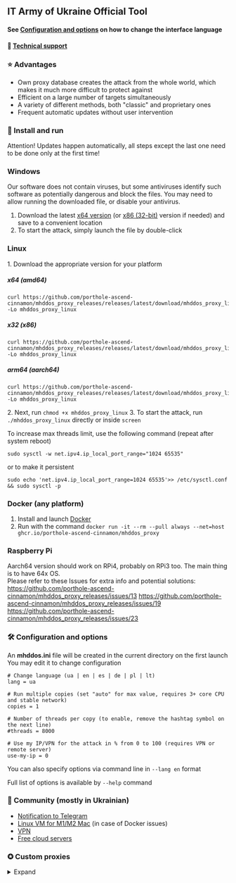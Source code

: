 ## IT Army of Ukraine Official Tool

#### See [Configuration and options](#-configuration-and-options) on how to change the interface language
#### 💁 [Technical support](https://t.me/+H6PnjkydZX0xNDky)
### ⭐ Advantages

- Own proxy database creates the attack from the whole world, which makes it much more difficult to protect against
- Efficient on a large number of targets simultaneously
- A variety of different methods, both "classic" and proprietary ones
- Frequent automatic updates without user intervention

### 💽 Install and run 

Attention! Updates happen automatically, all steps except the last one need to be done only at the first time!

### Windows

Our software does not contain viruses, but some antiviruses identify such software as potentially dangerous and block the files.
You may need to allow running the downloaded file, or disable your antivirus.

1. Download the latest [x64 version](https://github.com/porthole-ascend-cinnamon/mhddos_proxy_releases/releases/latest/download/mhddos_proxy_win.exe)
   (or [x86 (32-bit)](https://github.com/porthole-ascend-cinnamon/mhddos_proxy_releases/releases/latest/download/mhddos_proxy_win_x86.exe) version if needed)
   and save to a convenient location
2. To start the attack, simply launch the file by double-click

### Linux
1\. Download the appropriate version for your platform
##### x64 (amd64)
```
curl https://github.com/porthole-ascend-cinnamon/mhddos_proxy_releases/releases/latest/download/mhddos_proxy_linux -Lo mhddos_proxy_linux 
```
##### x32 (x86)
```
curl https://github.com/porthole-ascend-cinnamon/mhddos_proxy_releases/releases/latest/download/mhddos_proxy_linux_x86 -Lo mhddos_proxy_linux 
```
##### arm64 (aarch64)
```
curl https://github.com/porthole-ascend-cinnamon/mhddos_proxy_releases/releases/latest/download/mhddos_proxy_linux_arm64 -Lo mhddos_proxy_linux 
```

2\. Next, run `chmod +x mhddos_proxy_linux`
3\. To start the attack, run `./mhddos_proxy_linux` directly or inside `screen`

To increase max threads limit, use the following command (repeat after system reboot)
```
sudo sysctl -w net.ipv4.ip_local_port_range="1024 65535"
```
or to make it persistent
```
sudo echo 'net.ipv4.ip_local_port_range=1024 65535'>> /etc/sysctl.conf && sudo sysctl -p
```

### Docker (any platform)

1. Install and launch [Docker](https://docs.docker.com/desktop/#download-and-install)
2. Run with the command `docker run -it --rm --pull always --net=host ghcr.io/porthole-ascend-cinnamon/mhddos_proxy`

### Raspberry Pi
Aarch64 version should work on RPi4, probably on RPi3 too. The main thing is to have 64x OS.  
Please refer to these Issues for extra info and potential solutions:
https://github.com/porthole-ascend-cinnamon/mhddos_proxy_releases/issues/13
https://github.com/porthole-ascend-cinnamon/mhddos_proxy_releases/issues/19
https://github.com/porthole-ascend-cinnamon/mhddos_proxy_releases/issues/23

### 🛠 Configuration and options

An **mhddos.ini** file will be created in the current directory on the first launch  
You may edit it to change configuration

    # Change language (ua | en | es | de | pl | lt)
    lang = ua

    # Run multiple copies (set "auto" for max value, requires 3+ core CPU and stable network)
    copies = 1

    # Number of threads per copy (to enable, remove the hashtag symbol on the next line)
    #threads = 8000

    # Use my IP/VPN for the attack in % from 0 to 100 (requires VPN or remote server)
    use-my-ip = 0

You can also specify options via command line in `--lang en`  format

Full list of options is available by `--help` command

### 👫 Community (mostly in Ukrainian)

- [Notification to Telegram](https://github.com/sadviq99/mhddos_proxy-setup)
- [Linux VM for M1/M2 Mac](https://gist.github.com/prikid/0cd17e45800f3d4faea6a2be58e8979f) (in case of Docker issues)
- [VPN](https://auto-ddos.notion.site/VPN-5e45e0aadccc449e83fea45d56385b54)
- [Free cloud servers](https://auto-ddos.notion.site/dd91326ed30140208383ffedd0f13e5c)

### ✪ Custom proxies
<details>
<summary>Expand</summary>

To specify custom proxy(ies), use the `proxy` option

    proxy = [socks4://114.231.123.38:3065, socks5://114.231.123.38:1080]

If the list of proxies is too big, use the local or remote file option `proxies`. 
Each proxy should be on a new line

    proxies = proxies.txt | https://pastebin.com/raw/UkFWzLOt

Surely, these options are also available via command line

    --proxy socks4://114.231.123.38:3065, socks5://114.231.123.38:1080
    --proxies proxies.txt | https://pastebin.com/raw/UkFWzLOt

#### Supported formats:

    114.231.123.38:3065
    114.231.123.38:3065:username:password
    username:password@114.231.123.38:3065
    socks4://114.231.123.38:3065
    socks5://114.231.123.38:3065:username:password
    http://username:password@114.231.123.38:3065

if protocol (`socks4`|`socks5`) is not specified, `http` is used by default
</details>
